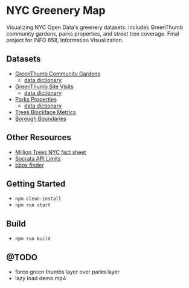 # NYC Greenery Map
Visualizing NYC Open Data's greenery datasets. Includes GreenThumb community gardens, parks properties, and street tree coverage. Final project for INFO 658, Information Visualization.


## Datasets
- [GreenThumb Community Gardens](https://data.cityofnewyork.us/dataset/GreenThumb-Garden-Info/p78i-pat6)
    - [data dictionary](https://docs.google.com/spreadsheets/d/1ItvGzNG8O_Yj97Tf6am4T-QyhnxP-BeIRjm7ZaUeAxs/edit#gid=33327664)
- [GreenThumb Site Visits](https://data.cityofnewyork.us/Environment/GreenThumb-Site-Visits/xqbk-beh5)
    - [data dictionary](https://docs.google.com/spreadsheets/d/1ItvGzNG8O_Yj97Tf6am4T-QyhnxP-BeIRjm7ZaUeAxs/edit#gid=2090209353)
- [Parks Properties](https://data.cityofnewyork.us/Recreation/Parks-Properties/enfh-gkve)
    - [data dictionary](https://docs.google.com/document/d/1NExNJF5YKID04oOopi0fHainRuGG3Pz_jKSrMujPsPk/edit)
- [Trees Blockface Metrics](https://data.cityofnewyork.us/Environment/2015-Street-Tree-Census-Blockface-Data/2cd9-59fr)
- [Borough Boundaries](https://data.cityofnewyork.us/City-Government/Borough-Boundaries/tqmj-j8zm)

## Other Resources
- [Million Trees NYC fact sheet](https://www.milliontreesnyc.org/html/urban_forest/urban_forest_facts.shtml)
- [Socrata API Limits](https://support.socrata.com/hc/en-us/articles/202949268-How-to-query-more-than-1000-rows-of-a-dataset)
- [bbox finder](http://bboxfinder.com/#40.492909,-74.259338,40.652518,-74.049225)


## Getting Started
- `npm clean-install`
- `npm run start`


## Build
- `npm run build`


## @TODO
- force green thumbs layer over parks layer
- lazy load demo.mp4